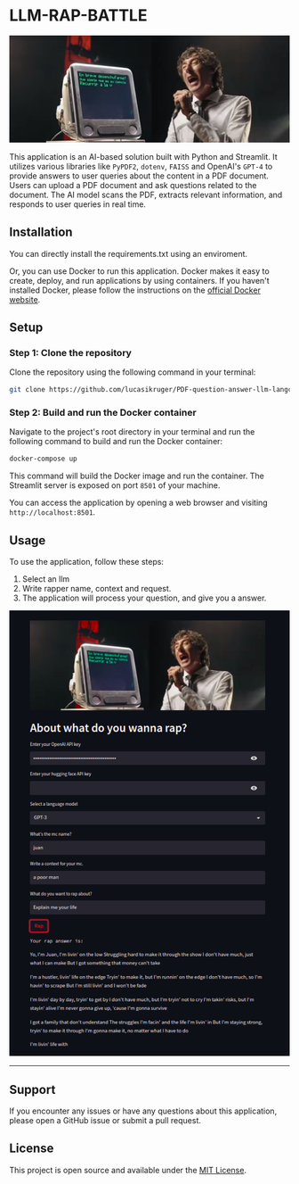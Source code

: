 # LLM-RAP-BATTLE

![Logo](logo.jpg)

This application is an AI-based solution built with Python and Streamlit. It utilizes various libraries like `PyPDF2`, `dotenv`, `FAISS` and OpenAI's `GPT-4` to provide answers to user queries about the content in a PDF document. Users can upload a PDF document and ask questions related to the document. The AI model scans the PDF, extracts relevant information, and responds to user queries in real time.

## Installation
You can directly install the requirements.txt using an enviroment.

Or, you can use Docker to run this application. Docker makes it easy to create, deploy, and run applications by using containers. If you haven't installed Docker, please follow the instructions on the [official Docker website](https://docs.docker.com/get-docker/).

## Setup

### Step 1: Clone the repository

Clone the repository using the following command in your terminal:

```bash
git clone https://github.com/lucasikruger/PDF-question-answer-llm-langchain-streamlit
```


### Step 2: Build and run the Docker container

Navigate to the project's root directory in your terminal and run the following command to build and run the Docker container:

```bash
docker-compose up
```

This command will build the Docker image and run the container. The Streamlit server is exposed on port `8501` of your machine. 

You can access the application by opening a web browser and visiting `http://localhost:8501`.

## Usage

To use the application, follow these steps:

1. Select an llm 
2. Write rapper name, context and request.
3. The application will process your question, and give you a answer.

![Example Image](img.png)

---

## Support

If you encounter any issues or have any questions about this application, please open a GitHub issue or submit a pull request.

## License

This project is open source and available under the [MIT License](LICENSE).
